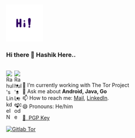 
<img src="https://github.com/Hashik-Donthineni/Hashik-Donthineni/blob/master/Hi.gif" alt="alt text" width="100" height="100" />

### Hi there 👋 Hashik Here..

<br/>
<a href="https://www.linkedin.com/in/hashikdonthineni/">
  <img align="left" alt="Rahul's LinkdeIN" width="22px" src="https://cdn.jsdelivr.net/npm/simple-icons@v3/icons/linkedin.svg" />
</a>
<a href="https://leetcode.com/syntax_error/">
  <img align="left" alt="Rahul's Leetcode" width="22px" src="https://cdn.jsdelivr.net/npm/simple-icons@v3/icons/leetcode.svg" />
</a>

<br />

- 🔭 I’m currently working with The Tor Project
- 💬 Ask me about **Android, Java, Go**
- 📫 How to reach me: [Mail](mailto:HashikDonthineni@Gmail.com), [LinkedIn](https://www.linkedin.com/in/hashikdonthineni/).
- 😄 Pronouns: He/him

[🔑 &nbsp;PGP Key](https://raw.githubusercontent.com/Hashik-Donthineni/Hashik-Donthineni/master/public.gpg)

<a href="https://gitlab.torproject.org/HashikD">
<img  align="left"  height="22px" src="https://upload.wikimedia.org/wikipedia/commons/thumb/8/8b/Orbot-logo.svg/1200px-Orbot-logo.svg.png"/>Gitlab Tor </a>

